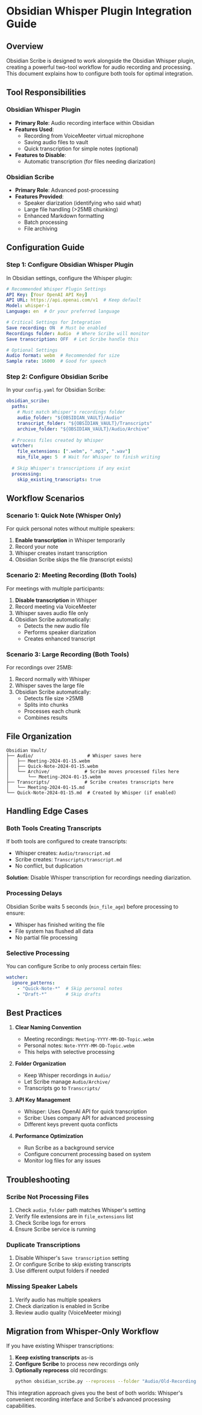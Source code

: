 # Obsidian Whisper Plugin Integration Guide

## Overview

Obsidian Scribe is designed to work alongside the Obsidian Whisper plugin, creating a powerful two-tool workflow for audio recording and processing. This document explains how to configure both tools for optimal integration.

## Tool Responsibilities

### Obsidian Whisper Plugin
- **Primary Role**: Audio recording interface within Obsidian
- **Features Used**:
  - Recording from VoiceMeeter virtual microphone
  - Saving audio files to vault
  - Quick transcription for simple notes (optional)
- **Features to Disable**:
  - Automatic transcription (for files needing diarization)

### Obsidian Scribe
- **Primary Role**: Advanced post-processing
- **Features Provided**:
  - Speaker diarization (identifying who said what)
  - Large file handling (>25MB chunking)
  - Enhanced Markdown formatting
  - Batch processing
  - File archiving

## Configuration Guide

### Step 1: Configure Obsidian Whisper Plugin

In Obsidian settings, configure the Whisper plugin:

```yaml
# Recommended Whisper Plugin Settings
API Key: [Your OpenAI API Key]
API URL: https://api.openai.com/v1  # Keep default
Model: whisper-1
Language: en  # Or your preferred language

# Critical Settings for Integration
Save recording: ON  # Must be enabled
Recordings folder: Audio  # Where Scribe will monitor
Save transcription: OFF  # Let Scribe handle this

# Optional Settings
Audio format: webm  # Recommended for size
Sample rate: 16000  # Good for speech
```

### Step 2: Configure Obsidian Scribe

In your `config.yaml` for Obsidian Scribe:

```yaml
obsidian_scribe:
  paths:
    # Must match Whisper's recordings folder
    audio_folder: "${OBSIDIAN_VAULT}/Audio"
    transcript_folder: "${OBSIDIAN_VAULT}/Transcripts"
    archive_folder: "${OBSIDIAN_VAULT}/Audio/Archive"
  
  # Process files created by Whisper
  watcher:
    file_extensions: [".webm", ".mp3", ".wav"]
    min_file_age: 5  # Wait for Whisper to finish writing
  
  # Skip Whisper's transcriptions if any exist
  processing:
    skip_existing_transcripts: true
```

## Workflow Scenarios

### Scenario 1: Quick Note (Whisper Only)
For quick personal notes without multiple speakers:

1. **Enable transcription** in Whisper temporarily
2. Record your note
3. Whisper creates instant transcription
4. Obsidian Scribe skips the file (transcript exists)

### Scenario 2: Meeting Recording (Both Tools)
For meetings with multiple participants:

1. **Disable transcription** in Whisper
2. Record meeting via VoiceMeeter
3. Whisper saves audio file only
4. Obsidian Scribe automatically:
   - Detects the new audio file
   - Performs speaker diarization
   - Creates enhanced transcript

### Scenario 3: Large Recording (Both Tools)
For recordings over 25MB:

1. Record normally with Whisper
2. Whisper saves the large file
3. Obsidian Scribe automatically:
   - Detects file size >25MB
   - Splits into chunks
   - Processes each chunk
   - Combines results

## File Organization

```
Obsidian Vault/
├── Audio/                    # Whisper saves here
│   ├── Meeting-2024-01-15.webm
│   ├── Quick-Note-2024-01-15.webm
│   └── Archive/             # Scribe moves processed files here
│       └── Meeting-2024-01-15.webm
├── Transcripts/             # Scribe creates transcripts here
│   └── Meeting-2024-01-15.md
└── Quick-Note-2024-01-15.md  # Created by Whisper (if enabled)
```

## Handling Edge Cases

### Both Tools Creating Transcripts
If both tools are configured to create transcripts:
- Whisper creates: `Audio/transcript.md`
- Scribe creates: `Transcripts/transcript.md`
- No conflict, but duplication

**Solution**: Disable Whisper transcription for recordings needing diarization.

### Processing Delays
Obsidian Scribe waits 5 seconds (`min_file_age`) before processing to ensure:
- Whisper has finished writing the file
- File system has flushed all data
- No partial file processing

### Selective Processing
You can configure Scribe to only process certain files:
```yaml
watcher:
  ignore_patterns: 
    - "Quick-Note-*"  # Skip personal notes
    - "Draft-*"       # Skip drafts
```

## Best Practices

1. **Clear Naming Convention**
   - Meeting recordings: `Meeting-YYYY-MM-DD-Topic.webm`
   - Personal notes: `Note-YYYY-MM-DD-Topic.webm`
   - This helps with selective processing

2. **Folder Organization**
   - Keep Whisper recordings in `Audio/`
   - Let Scribe manage `Audio/Archive/`
   - Transcripts go to `Transcripts/`

3. **API Key Management**
   - Whisper: Uses OpenAI API for quick transcription
   - Scribe: Uses company API for advanced processing
   - Different keys prevent quota conflicts

4. **Performance Optimization**
   - Run Scribe as a background service
   - Configure concurrent processing based on system
   - Monitor log files for any issues

## Troubleshooting

### Scribe Not Processing Files
1. Check `audio_folder` path matches Whisper's setting
2. Verify file extensions are in `file_extensions` list
3. Check Scribe logs for errors
4. Ensure Scribe service is running

### Duplicate Transcriptions
1. Disable Whisper's `Save transcription` setting
2. Or configure Scribe to skip existing transcripts
3. Use different output folders if needed

### Missing Speaker Labels
1. Verify audio has multiple speakers
2. Check diarization is enabled in Scribe
3. Review audio quality (VoiceMeeter mixing)

## Migration from Whisper-Only Workflow

If you have existing Whisper transcriptions:

1. **Keep existing transcripts** as-is
2. **Configure Scribe** to process new recordings only
3. **Optionally reprocess** old recordings:
   ```bash
   python obsidian_scribe.py --reprocess --folder "Audio/Old-Recordings"
   ```

This integration approach gives you the best of both worlds: Whisper's convenient recording interface and Scribe's advanced processing capabilities.